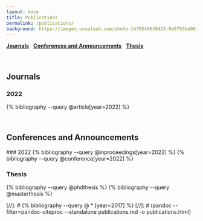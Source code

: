 ```yaml
---
layout: base
title: Publications
permalink: /publications/
background: https://images.unsplash.com/photo-1470549638415-0a0755be0619?auto=format&w=2000
---
```


<!-- # Bibliography -->

[**Journals**](#journals) &nbsp; [**Conferences and Announcements**](#conferences-and-announcements) &nbsp; [**Thesis**](#thesis)

<br/>


## Journals

<p style="margin-bottom:15px"></p>

### 2022

{% bibliography --query @article[year=2022] %}


<br/>

## Conferences and Announcements
<p style="margin-bottom:15px"></p>
### 2022
{% bibliography --query @inproceedings[year=2022] %}
{% bibliography --query @conference[year=2022] %}
<br/>




### Thesis

{% bibliography --query @phdthesis %}
{% bibliography --query @masterthesis %}


[//]: # {% bibliography --query @ \* [year=2017] %}
[//]: # (pandoc --filter=pandoc-citeproc --standalone publications.md -o publications.html)
